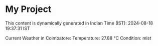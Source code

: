 # My Project

This content is dynamically generated in Indian Time (IST): 2024-08-18 19:37:31 IST


Current Weather in Coimbatore:
Temperature: 27.88 °C
Condition: mist
